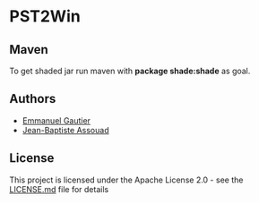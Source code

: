 # PST2Win

## Maven

To get shaded jar run maven with **package shade:shade** as goal.


## Authors

* [Emmanuel Gautier](https://github.com/emmanuelgautier1994)
* [Jean-Baptiste Assouad](https://github.com/jeanbaptisteassouad)



## License

This project is licensed under the Apache License 2.0 - see the [LICENSE.md](LICENSE.md) file for details

